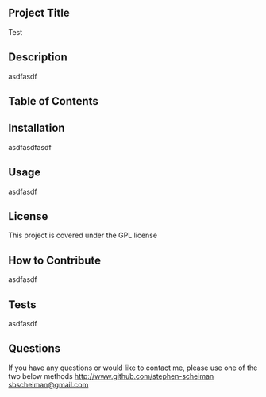 ## Project Title
Test
## Description
asdfasdf
## Table of Contents
## Installation
asdfasdfasdf
## Usage
asdfasdf
## License
This project is covered under the GPL license
## How to Contribute
asdfasdf
## Tests
asdfasdf
## Questions
If you have any questions or would like to contact me, please use one of the two below methods
http://www.github.com/stephen-scheiman
sbscheiman@gmail.com